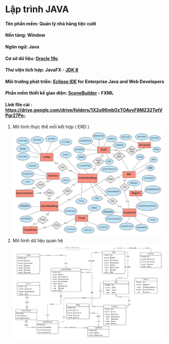 # Lập trình JAVA


#### Tên phần mềm: Quản lý nhà hàng tiệc cưới

#### Nền tảng: Window

#### Ngôn ngữ: Java

#### Cơ sở dữ liệu: [Oracle 19c](https://www.oracle.com/database/technologies/oracle-database-software-downloads.html#19c)

#### Thư viện tích hợp: JavaFX - [JDK 8](https://www.oracle.com/java/technologies/javase/javase-jdk8-downloads.html)

#### Môi trường phát triển: [Eclipse IDE](https://www.eclipse.org/downloads/) for Enterprise Java and Web Developers

#### Phần mềm thiết kế giao diện: [SceneBuilder](https://gluonhq.com/products/scene-builder/) - FXML

#### Link file cài : https://drive.google.com/drive/folders/1X2u96mbOzTOAyyF8MZ32TetVPgr27Pe-

1. Mô hình thực thể mối kết hợp ( ERD )
![image info](./images/erd.png)
2. Mô hình dữ liệu quan hệ
![image info](./images/relative.png)
